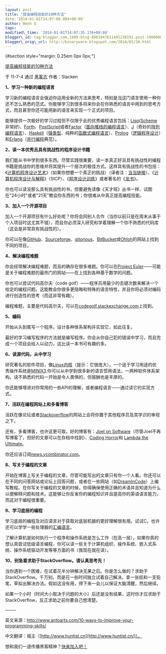 ```yaml
--- 
layout: post 
title: "提高编程技能的10种方法" 
date:'2014-01-01T14:07:00.004+08:00' 
author: Wenh Q
tags:
modified\_time: '2014-01-01T14:07:35.176+08:00' 
blogger\_id: tag:blogger.com,1999:blog-4961947611491238191.post-1980008523078325306
blogger\_orig\_url: http://binaryware.blogspot.com/2014/01/10.html
---
```

<div dir="ltr">

 {#section style="margin: 0.25em 0px 0px;"}

<div>

[提高编程技能的10种方法](http://heikezhi.com/2011/07/03/10-ways-to-improve-your-programming-skills/)

</div>

<div style="margin-bottom: 0.5em;">

于 11-7-4 通过 [黑客志](http://heikezhi.com/) 作者：Slacken

</div>



**1、学习一种新的编程语言**

学习新的编程语言会强迫你运用全新的方法来思考，特别是当这门语言使用一种你还不怎么熟悉的范式。你能够学习到很多将来你会在你熟悉的语言中用到的思考方式，而且甚至你还可能用新的语言来实现一个正式的项目。

能够提供一次极好的学习过程但不仅限于此的优秀编程语言包括：[Lisp](http://en.wikipedia.org/wiki/Lisp_%28programming_language%29)([Scheme](http://en.wikipedia.org/wiki/Scheme_%28programming_language%29)非常好)、[Forth](http://en.wikipedia.org/wiki/Forth_%28programming_language%29)、[PostScript](http://en.wikipedia.org/wiki/PostScript)或者[Factor](http://factorcode.org/)（[面向堆栈的编程语言](http://en.wikipedia.org/wiki/Stack-oriented_programming_language)）、[J](http://www.antoarts.com/the-j-programming-language-an-introduction-and-tutorial/)（奇妙的[阵列编程语言](http://en.wikipedia.org/wiki/Array_programming)）、[Haskell](http://haskell.org/haskellwiki/Haskell)（[强类型](http://en.wikipedia.org/wiki/Strong_typing)、纯粹的[函数式编程语言](http://en.wikipedia.org/wiki/Functional_programming)）、[Prolog](http://en.wikipedia.org/wiki/Prolog)（[逻辑程序设计](http://en.wikipedia.org/wiki/Logic_programming)）和[Erlang](http://en.wikipedia.org/wiki/Erlang_%28programming_language%29)（[并行编程](http://en.wikipedia.org/wiki/Concurrent_computing)典范）。

**2、读一本优秀且具有挑战性的程序设计书籍**

我们能从书中学到很多东西。尽管实践很重要，读一本真正好且具有挑战性的编程书籍是挑战你的思维并将其提升一个层次的极佳方式。这样具有挑战性的书包括：《[计算机程序设计艺术](http://www.amazon.com/Art-Computer-Programming-Volumes-Boxed/dp/0201485419)》（如果你想要一个真正的挑战）（译者注：[当当链接](http://search.dangdang.com/search_pub.php?key=%BC%C6%CB%E3%BB%FA%B3%CC%D0%F2%C9%E8%BC%C6%D2%D5%CA%F5)）、《[计算机程序设计与解释](http://www-mitpress.mit.edu/sicp/full-text/book/book.html)》（SICP）、《[程序设计训练](http://www.amazon.com/Discipline-Programming-Edsger-W-Dijkstra/dp/013215871X)》或者著名的《[龙书](http://www.amazon.com/gp/product/0321486811/)》。

你也可以读没那么具有挑战性的书，但要避免读像《天才班》丛书一样、试图在"24小时"或者"21天"教会你东西的书；你很难从中真正提高编程技能。

**3、加入一个开源项目**

加入一个开源项目有什么好处呢？你将会同别人合作（当你以前只是在周末从事于个人项目时这尤其不错），而且你必须深入研究和学着理解一个你不熟悉的代码库（这会是非常具有挑战性的）。

你可以在像[GitHub](https://github.com/)、[Sourceforge](http://sourceforge.net/)、[gitorious](http://gitorious.org/)、[BitBucket](https://bitbucket.org/)或[Ohloh](http://www.ohloh.net/)的网站上找到不同的项目。

**4、解决编程难题**

你会经常解决编程难题，而且的确存在很多难题。你可以在[Project
Euler](http://projecteuler.net/)——可能是关于编程难题的最热门的网站——在上找到各种基于数学的问题。

你也可以尝试代码高尔夫（code
golf）——程序员用最少的击键次数来解决一个给定的编程问题。这能教会你很多更隐晦和特殊的语言特性，并且你将必须对编码进行创造性的思考（而这非常有趣）。

编程难题，主要是代码高尔夫，可以在[codegolf.stackexchange.com](http://codegolf.stackexchange.com/)上找到。

**5、编码**

开始从头到尾写一个程序。设计各种体系架构并实现它，如此往复。

最好的学习编写程序的方法就是编写程序。你会从你自己犯的错误中学习，而且完成一个项目会给人以动力，这比读一本书可有趣的多。

**6、读源代码，从中学习**

研究著名的软件项目，像[Linux内核](http://www.kernel.org/)（提示：它很庞大）。一个适于学习用途的优秀操作系统是[MINIX3](http://minix3.org/).你可以从中学到很多新的语言惯用语法，一两种软件体系架构。读不熟悉的代码一开始是令人畏惧的，但报酬也是丰厚的。

你还能够增进对你常用的一些API的理解，或者编程语言——通过读它的实现方式。

**7、活跃在编程网站上和多看博客**

活跃在像论坛或者[Stackoverflow](http://stackoverflow.com/)的网站上会将你置于其他程序员及其学识的审视之下。

还有，多看博客，也许这更可取。好的博客有：[Joel on
Software](http://www.joelonsoftware.com/)（尽管Joel不再写博客了，但好的文章可以在存档中找到）、[Coding
Horror](http://www.codinghorror.com/blog/)和 [Lambda the
Ultimate](http://lambda-the-ultimate.org/)。

你还应该订阅[news.ycombinator.com](http://news.ycombinator.com/)。

**8、写关于编程的文章**

开始在博客上写关于编程的文章，尽管可能写出的文章只有你一个人看。你还可以在不同的问答网站或论坛上回答问题，或者在一些网站（如[DreamInCode](http://dreamincode.net/)）上编写教程。在你写关于编程的文章的时候，你得确保使用正确的术语并且知道为什么以便解释问题和技术。这能够让你反省你的编程知识并且提高你的英语语言能力，而这对于编程很重要。

**9、学习底层的编程**

学习底层的编程及对应语言对于获取对底层机器的更好理解很有用。试试C，也许还可以学学一些处理器的[汇编语言](http://en.wikipedia.org/wiki/Assembly_language)。

了解计算机是如何执行一个程序和操作系统是怎么工作（在高一层）。如果你真的想认真尝试低级语言编程，你可以读一些关于计算机组织、操作系统、嵌入式系统、操作系统驱动开发等等方面的书（我现在就在读）。

**10、别急着求助于StackOverflow。请认真思考先！**

当你遇到一个困难，在试着花半分钟解决无果之后。你是怎么做的？求助于StackOverflow。千万别。而是花一些时间独立试着自己解决。拿一张纸和一支铅笔，草拟出解决办法。假如这没有用，停下来一会儿以保证大脑清醒，然后继续。

如果一个小时（时间大小取决于问题的大小）后还是没有结果，这时你才应求助于StackOverflow，反正求助之前你要自己想清楚。

——–

英文来源：<http://www.antoarts.com/10-ways-to-improve-your-programming-skills/>

中文翻译：城主（[http://www.huntist.cn](http://www.huntist.cn/)）。

想和我们一道传播黑客精神？[快来加入吧！](http://heikezhi.com/join)

</div>

